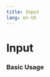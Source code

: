 ```yaml
---
title: Input
lang: en-US
---
```



<script setup>
import {InputPanelConfig} from '../../components/panel/config'

</script>

# Input
<section>
  <Suspense>
    <Panel :configs="InputPanelConfig"></Panel>
  </Suspense>
</section>

### Basic Usage

<Suspense>
  <Demo example="input/basic"></Demo>
</Suspense>
